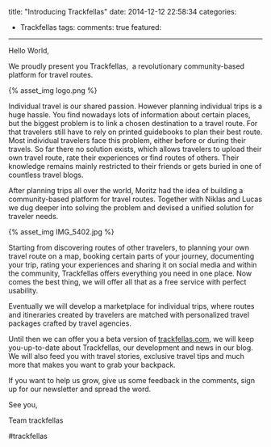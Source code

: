 title: "Introducing Trackfellas"
date: 2014-12-12 22:58:34
categories:
- Trackfellas
tags:
comments: true
featured: 
---
Hello World,

We proudly present you Trackfellas,  a revolutionary community-based platform for travel routes.

{% asset_img logo.png %}
<!-- more -->
Individual travel is our shared passion. However planning individual trips is a huge hassle. You find nowadays lots of information about certain places, but the biggest problem is to link a chosen destination to a travel route. For that travelers still have to rely on printed guidebooks to plan their best route. Most individual travelers face this problem, either before or during their travels. So far there no solution exists, which allows travelers to upload their own travel route, rate their experiences or find routes of others. Their knowledge remains mainly restricted to their friends or gets buried in one of countless travel blogs.

After planning trips all over the world, Moritz had the idea of building a community-based platform for travel routes. Together with Niklas and Lucas we dug deeper into solving the problem and devised a unified solution for traveler needs.


{% asset_img IMG_5402.jpg %}

Starting from discovering routes of other travelers, to planning your own travel route on a map, booking certain parts of your journey, documenting your trip, rating your experiences and sharing it on social media and within the community, Trackfellas offers everything you need in one place. Now comes the best thing, we will offer all that as a free service with perfect usability.

Eventually we will develop a marketplace for individual trips, where routes and itineraries created by travelers are matched with personalized travel packages crafted by travel agencies.

Until then we can offer you a beta version of [trackfellas.com](http://trackfellas.com), we will keep you-up-to-date about Trackfellas, our development and news in our blog. We will also feed you with travel stories, exclusive travel tips and much more that makes you want to grab your backpack.

If you want to help us grow, give us some feedback in the comments, sign up for our newsletter and spread the word.

See you,

Team trackfellas

#trackfellas